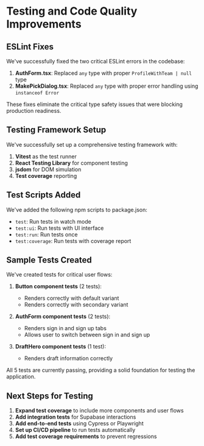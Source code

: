# Testing and Code Quality Improvements

## ESLint Fixes

We've successfully fixed the two critical ESLint errors in the codebase:

1. **AuthForm.tsx**: Replaced `any` type with proper `ProfileWithTeam | null` type
2. **MakePickDialog.tsx**: Replaced `any` type with proper error handling using `instanceof Error`

These fixes eliminate the critical type safety issues that were blocking production readiness.

## Testing Framework Setup

We've successfully set up a comprehensive testing framework with:

1. **Vitest** as the test runner
2. **React Testing Library** for component testing
3. **jsdom** for DOM simulation
4. **Test coverage** reporting

## Test Scripts Added

We've added the following npm scripts to package.json:
- `test`: Run tests in watch mode
- `test:ui`: Run tests with UI interface
- `test:run`: Run tests once
- `test:coverage`: Run tests with coverage report

## Sample Tests Created

We've created tests for critical user flows:

1. **Button component tests** (2 tests):
   - Renders correctly with default variant
   - Renders correctly with secondary variant

2. **AuthForm component tests** (2 tests):
   - Renders sign in and sign up tabs
   - Allows user to switch between sign in and sign up

3. **DraftHero component tests** (1 test):
   - Renders draft information correctly

All 5 tests are currently passing, providing a solid foundation for testing the application.

## Next Steps for Testing

1. **Expand test coverage** to include more components and user flows
2. **Add integration tests** for Supabase interactions
3. **Add end-to-end tests** using Cypress or Playwright
4. **Set up CI/CD pipeline** to run tests automatically
5. **Add test coverage requirements** to prevent regressions